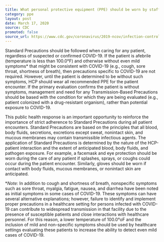 ```yaml
---
title: What personal protective equipment (PPE) should be worn by staff who are providing care to asymptomatic patients with a history of exposure to COVID-19?
category: ppe
layout: post
date: March 17, 2020
source: CDC
promoted: false
source_url: https://www.cdc.gov/coronavirus/2019-ncov/infection-control/infection-prevention-control-faq.html
---
```


Standard Precautions should be followed when caring for any patient, regardless of suspected or confirmed COVID-19. If the patient is afebrile (temperature is less than 100.0°F) and otherwise without even mild symptoms* that might be consistent with COVID-19 (e.g., cough, sore throat, shortness of breath), then precautions specific to COVID-19 are not required. However, until the patient is determined to be without such symptoms, HCP should wear all recommended PPE for the patient encounter. If the primary evaluation confirms the patient is without symptoms, management and need for any Transmission-Based Precautions should be based with the condition for which they are being evaluated (e.g., patient colonized with a drug-resistant organism), rather than potential exposure to COVID-19.

This public health response is an important opportunity to reinforce the importance of strict adherence to Standard Precautions during all patient encounters. Standard Precautions are based on the principles that all blood, body fluids, secretions, excretions except sweat, nonintact skin, and mucous membranes may contain transmissible infectious agents. The application of Standard Precautions is determined by the nature of the HCP-patient interaction and the extent of anticipated blood, body fluids, and pathogen exposure. For example, a facemask and eye protection should be worn during the care of any patient if splashes, sprays, or coughs could occur during the patient encounter. Similarly, gloves should be worn if contact with body fluids, mucous membranes, or nonintact skin are anticipated.

*_Note:_ In addition to cough and shortness of breath, nonspecific symptoms such as sore throat, myalgia, fatigue, nausea, and diarrhea have been noted as initial symptoms in some cases of COVID-19. These symptoms can have several alternative explanations; however, failure to identify and implement proper precautions in a healthcare setting for persons infected with COVID-19 can contribute to widespread transmission in that facility due to the presence of susceptible patients and close interactions with healthcare personnel. For this reason, a lower temperature of 100.0°oF and the inclusion of mild and non-specific symptoms should be used by healthcare settings evaluating these patients to increase the ability to detect even mild cases of COVID-19.